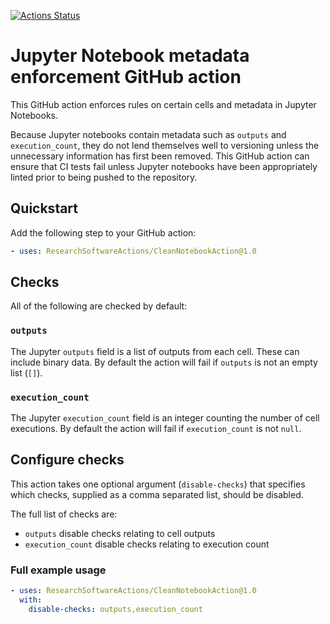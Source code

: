 [![Actions Status](https://github.com/ResearchSoftwareActions/CleanNotebookAction/workflows/tests/badge.svg)](https://github.com/ResearchSoftwareActions/CleanNotebookAction/actions)

# Jupyter Notebook metadata enforcement GitHub action

This GitHub action enforces rules on certain cells and metadata in Jupyter Notebooks.

Because Jupyter notebooks contain metadata such as `outputs` and `execution_count`, they do not lend themselves well to versioning unless the unnecessary information has first been removed.
This GitHub action can ensure that CI tests fail unless Jupyter notebooks have been appropriately linted prior to being pushed to the repository.

## Quickstart

Add the following step to your GitHub action:

```yaml
- uses: ResearchSoftwareActions/CleanNotebookAction@1.0
```

## Checks

All of the following are checked by default:

### `outputs`

The Jupyter `outputs` field is a list of outputs from each cell.
These can include binary data.
By default the action will fail if `outputs` is not an empty list (`[]`).

### `execution_count`

The Jupyter `execution_count` field is an integer counting the number of cell executions.
By default the action will fail if `execution_count` is not `null`.

## Configure checks

This action takes one optional argument (`disable-checks`) that specifies which checks, supplied as a comma separated list, should be disabled.

The full list of checks are:

- `outputs` disable checks relating to cell outputs
- `execution_count` disable checks relating to execution count

### Full example usage

```yaml
- uses: ResearchSoftwareActions/CleanNotebookAction@1.0
  with:
    disable-checks: outputs,execution_count
```
